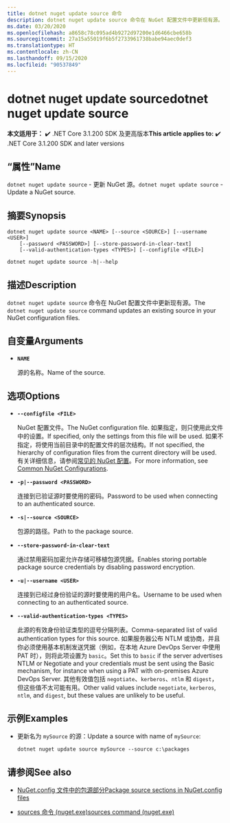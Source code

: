```yaml
---
title: dotnet nuget update source 命令
description: dotnet nuget update source 命令在 NuGet 配置文件中更新现有源。
ms.date: 03/20/2020
ms.openlocfilehash: a8658c78c095ad4b9272d97200e1d6466cbe658b
ms.sourcegitcommit: 27a15a55019f6b5f2733961738babe94aec0def3
ms.translationtype: HT
ms.contentlocale: zh-CN
ms.lasthandoff: 09/15/2020
ms.locfileid: "90537849"
---
```

# <a name="dotnet-nuget-update-source"></a><span data-ttu-id="47801-103">dotnet nuget update source</span><span class="sxs-lookup"><span data-stu-id="47801-103">dotnet nuget update source</span></span>

<span data-ttu-id="47801-104">**本文适用于：** ✔️ .NET Core 3.1.200 SDK 及更高版本</span><span class="sxs-lookup"><span data-stu-id="47801-104">**This article applies to:** ✔️ .NET Core 3.1.200 SDK and later versions</span></span>

## <a name="name"></a><span data-ttu-id="47801-105">“属性”</span><span class="sxs-lookup"><span data-stu-id="47801-105">Name</span></span>

<span data-ttu-id="47801-106">`dotnet nuget update source` - 更新 NuGet 源。</span><span class="sxs-lookup"><span data-stu-id="47801-106">`dotnet nuget update source` - Update a NuGet source.</span></span>

## <a name="synopsis"></a><span data-ttu-id="47801-107">摘要</span><span class="sxs-lookup"><span data-stu-id="47801-107">Synopsis</span></span>

```dotnetcli
dotnet nuget update source <NAME> [--source <SOURCE>] [--username <USER>]
    [--password <PASSWORD>] [--store-password-in-clear-text]
    [--valid-authentication-types <TYPES>] [--configfile <FILE>]

dotnet nuget update source -h|--help
```

## <a name="description"></a><span data-ttu-id="47801-108">描述</span><span class="sxs-lookup"><span data-stu-id="47801-108">Description</span></span>

<span data-ttu-id="47801-109">`dotnet nuget update source` 命令在 NuGet 配置文件中更新现有源。</span><span class="sxs-lookup"><span data-stu-id="47801-109">The `dotnet nuget update source` command updates an existing source in your NuGet configuration files.</span></span>

## <a name="arguments"></a><span data-ttu-id="47801-110">自变量</span><span class="sxs-lookup"><span data-stu-id="47801-110">Arguments</span></span>

- **`NAME`**

  <span data-ttu-id="47801-111">源的名称。</span><span class="sxs-lookup"><span data-stu-id="47801-111">Name of the source.</span></span>

## <a name="options"></a><span data-ttu-id="47801-112">选项</span><span class="sxs-lookup"><span data-stu-id="47801-112">Options</span></span>

- **`--configfile <FILE>`**

  <span data-ttu-id="47801-113">NuGet 配置文件。</span><span class="sxs-lookup"><span data-stu-id="47801-113">The NuGet configuration file.</span></span> <span data-ttu-id="47801-114">如果指定，则只使用此文件中的设置。</span><span class="sxs-lookup"><span data-stu-id="47801-114">If specified, only the settings from this file will be used.</span></span> <span data-ttu-id="47801-115">如果不指定，将使用当前目录中的配置文件的层次结构。</span><span class="sxs-lookup"><span data-stu-id="47801-115">If not specified, the hierarchy of configuration files from the current directory will be used.</span></span> <span data-ttu-id="47801-116">有关详细信息，请参阅[常见的 NuGet 配置](/nuget/consume-packages/configuring-nuget-behavior)。</span><span class="sxs-lookup"><span data-stu-id="47801-116">For more information, see [Common NuGet Configurations](/nuget/consume-packages/configuring-nuget-behavior).</span></span>

- **`-p|--password <PASSWORD>`**

  <span data-ttu-id="47801-117">连接到已验证源时要使用的密码。</span><span class="sxs-lookup"><span data-stu-id="47801-117">Password to be used when connecting to an authenticated source.</span></span>

- **`-s|--source <SOURCE>`**

  <span data-ttu-id="47801-118">包源的路径。</span><span class="sxs-lookup"><span data-stu-id="47801-118">Path to the package source.</span></span>

- **`--store-password-in-clear-text`**

  <span data-ttu-id="47801-119">通过禁用密码加密允许存储可移植包源凭据。</span><span class="sxs-lookup"><span data-stu-id="47801-119">Enables storing portable package source credentials by disabling password encryption.</span></span>

- **`-u|--username <USER>`**

  <span data-ttu-id="47801-120">连接到已经过身份验证的源时要使用的用户名。</span><span class="sxs-lookup"><span data-stu-id="47801-120">Username to be used when connecting to an authenticated source.</span></span>

- **`--valid-authentication-types <TYPES>`**

  <span data-ttu-id="47801-121">此源的有效身份验证类型的逗号分隔列表。</span><span class="sxs-lookup"><span data-stu-id="47801-121">Comma-separated list of valid authentication types for this source.</span></span> <span data-ttu-id="47801-122">如果服务器公布 NTLM 或协商，并且你必须使用基本机制发送凭据（例如，在本地 Azure DevOps Server 中使用 PAT 时），则将此项设置为 `basic`。</span><span class="sxs-lookup"><span data-stu-id="47801-122">Set this to `basic` if the server advertises NTLM or Negotiate and your credentials must be sent using the Basic mechanism, for instance when using a PAT with on-premises Azure DevOps Server.</span></span> <span data-ttu-id="47801-123">其他有效值包括 `negotiate`、`kerberos`、`ntlm` 和 `digest`，但这些值不太可能有用。</span><span class="sxs-lookup"><span data-stu-id="47801-123">Other valid values include `negotiate`, `kerberos`, `ntlm`, and `digest`, but these values are unlikely to be useful.</span></span>

## <a name="examples"></a><span data-ttu-id="47801-124">示例</span><span class="sxs-lookup"><span data-stu-id="47801-124">Examples</span></span>

- <span data-ttu-id="47801-125">更新名为 `mySource` 的源：</span><span class="sxs-lookup"><span data-stu-id="47801-125">Update a source with name of `mySource`:</span></span>

  ```dotnetcli
  dotnet nuget update source mySource --source c:\packages
  ```

## <a name="see-also"></a><span data-ttu-id="47801-126">请参阅</span><span class="sxs-lookup"><span data-stu-id="47801-126">See also</span></span>

- [<span data-ttu-id="47801-127">NuGet.config 文件中的包源部分</span><span class="sxs-lookup"><span data-stu-id="47801-127">Package source sections in NuGet.config files</span></span>](/nuget/reference/nuget-config-file#package-source-sections)

- [<span data-ttu-id="47801-128">sources 命令 (nuget.exe)</span><span class="sxs-lookup"><span data-stu-id="47801-128">sources command (nuget.exe)</span></span>](/nuget/reference/cli-reference/cli-ref-sources)

